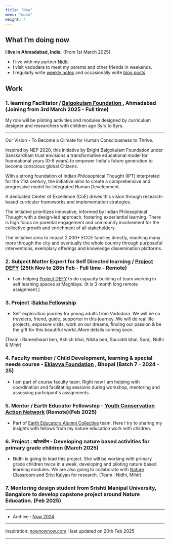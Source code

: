 ```yaml
---
title: "Now"
menu: "main"
weight:	4
---
```


## What I’m doing now


**I live in Ahmadabad, India.** (From 1st March 2025)

- I live with my partner [Nidhi](https://www.instagram.com/nidhi_pal16/)
- I visit vadodara to meet my parents and other friends in weekends.
- I regularly write [weekly notes](/tags/weekly-notes) and occasionally write [blog posts](/tags/public/)

## Work

### 1. learning Facilitator / [Balgokulam Foundation ](https://www.linkedin.com/company/bright-balgokulam/posts/?feedView=all), Ahmadabad (Joining from 3rd March 2025 - Full time)

My role will be piloting activities and modules designed by curriculum designer and researchers with children age 3yrs to 8yrs. 

----

Our Vision - To Become a Climate for Human Consciousness to Thrive.

Inspired by NEP 2020, this initiative by Bright Balgokulam Foundation under Sanskardham trust envisions a transformative educational model for foundational years (0-8 years) to empower India's future generation to become conscious global Citizens.

With a strong foundation of Indian Philosophical Thought (IPT) interpreted for the 21st century, the initiative aims to create a comprehensive and progressive model for Integrated Human Development.

A dedicated Center of Excellence (CoE) drives this vision through research-based curricular frameworks and implementation strategies.

The initiative prioritizes innovative, informed by Indian Philosophical Thought with a design-led approach, fostering experiential learning. There is high focus on parental engagement and community involvement for the collective growth and enrichment of all stakeholders.

The initiative aims to impact 2,000+ ECCE families directly, reaching many more through the city and eventually the whole country through purposeful interventions, exemplary offerings and knowledge dissemination platforms.

### 2. Subject Matter Expert for Self Directed learning / [Project DEFY](https://projectdefy.org/) (25th Nov to 28th Feb - Full time - Remote)

- I am helping [Project DEFY](https://projectdefy.org/) to do capacity building of team working in self learning spaces at Meghlaya.  (It is 3 month long remote assignment.)

### 3. Project :[Sakha Fellowship](https://www.canva.com/design/DAGbxEvFORE/JYo6NJ50K7jLHkb89ekJ1A/view?utm_content=DAGbxEvFORE&utm_campaign=designshare&utm_medium=link2&utm_source=uniquelinks&utlId=h1d966e9cd3)

- Self exploration journey for young adults from Vadodara. We will be co travelers, friend, guide, supporter in this journey..We will do real life projects, exposure visits, work on our dreams, finding our passion & be the gift for this beautiful world..More details coming soon.

(Team : Rameshwari ben, Ashish bhai, Nikita ben, Saurabh bhai, Suraj, Nidhi & Mihir)

### 4. Faculty member / Child Development, learning & special needs course - [Eklavya Foundation](https://eklavya.in/) , Bhopal (Batch 7 - 2024 - 25)

- I am part of course faculty team. Right now I am helping with coordination and facilitating sessions during workshop, mentoring and assessing participant's assignments.

### 5. Mentor / Earth Educator Fellowship - [Youth Conservation Action Network](https://www.youcan.in/) (Remote)(Feb 2025)

- Part of [Earth Educators Alumni Collective](https://www.instagram.com/p/DEruuhuSGFP/?img_index=1) team. Here I try to sharing my insights with fellows from my nature education work with children.

### 6. Project : खोजबीन - Developing nature based activities for primary grade children (March 2025)

- Nidhi is going to lead this project. She will be working with primary grade children twice in a week, developing and piloting nature based learning modules. We are also going to collaborate with [Nature Classroom](https://www.natureclassrooms.org/) and [Srivi Kalyan](https://www.sriviliveshere.com/) for research. (Team : Nidhi, Mihir)

### 7. Mentoring design student from Srishti Manipal University, Bangalore to develop capstone project around Nature Education. (Feb 2025)

----

- Archive : [Now 2024](/notes/now-2024/)

------

Inspiration: [nownownow.com](nownownow.com) | last updated on 20th Feb 2025

---------------

